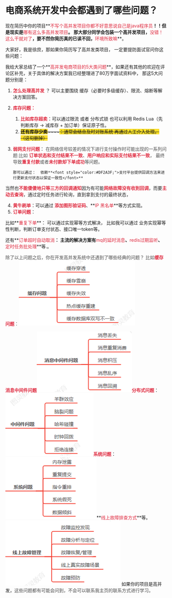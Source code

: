 # 电商系统开发中会都遇到了哪些问题？

现在简历中你的项目**<font style="color:#DF2A3F;">不写个高并发项目你都不好意思说自己是java程序员</font>**！！但是现实是**<font style="color:#DF2A3F;">哪有这么多高并发项目</font>**。 那大部分同学会包装一个高并发项目，**<font style="color:#DF2A3F;">没错！这么干就对了</font>**，要不然你简历真的已读不回，**<font style="color:#DF2A3F;">环境所致嘛</font>**。



 大家好，我是徐庶，那如果你简历写了高并发类项目， 一定要提防面试官问你这些问题：

  我给大家总结了一个**<font style="color:#DF2A3F;">高并发电商项目的5大类问题</font>**，如果还有其他的欢迎在评论区补充，关于具体的解决方案我已经整理进了80万字面试资料中，  那这5大问题分别是：



1. **<font style="color:#DF2A3F;">怎么处理高并发</font>** ？ 可以主要围绕 缓存（必要时多级缓存）、限流、熔断等解决方案回答。
2. **<font style="color:#DF2A3F;">库存问题： </font>**
    1. **<font style="color:#DF2A3F;">比如库存超卖</font>**：可以通过限流 或者 分布式锁  也可以利用 Redis Lua（先判断库存 -> 减库存 + 加订单）保证原子性。
    2. ~~**<font style="background-color:#FBDE28;">还有库存少卖</font>**~~~~<font style="background-color:#FBDE28;">：通常会结合及时对账系统 再通过人工介入处理。 （这句删掉）</font>~~
3. **<font style="color:#DF2A3F;">弱网支付问题</font>**：<font style="color:rgb(77, 77, 77);">  在网络信号较差的情况下进行支付操作时可能出现的一系列问题:比如   </font>**<font style="color:#DF2A3F;">订单状态和支付结果不一致</font>**<font style="color:rgb(77, 77, 77);">、</font>**<font style="color:#DF2A3F;">用户响应和实际支付结果不一致</font>**<font style="color:rgb(77, 77, 77);">， 最终导致</font>**<font style="color:#DF2A3F;">重复付款</font>**<font style="color:rgb(77, 77, 77);">或者</font>**<font style="color:#DF2A3F;">未付款却下单成功</font>**<font style="color:rgb(77, 77, 77);">等问题。</font>

       那可以通过：  依赖**<font style="color:#DF2A3F;">支付平台提供回调方法来进行更新支付状态以保证一致性</font>**

<font style="color:rgb(34, 34, 34);">当然也</font>**<font style="color:#DF2A3F;">不能傻傻地只等三方的回调通知</font>**<font style="color:rgb(34, 34, 34);">因为有可能</font>**<font style="color:#DF2A3F;">网络故障没有收到回调</font>**<font style="color:rgb(34, 34, 34);">，而要</font>**<font style="color:#DF2A3F;">主动去查询</font>**<font style="color:rgb(34, 34, 34);">，通过定时任务进行轮询，直到拿到支付的最终状态，</font>

4. **<font style="color:#DF2A3F;">黄牛刷单</font>**：可以通过 **<font style="color:#DF2A3F;">添加图形验证码</font>**、**<font style="color:#DF2A3F;">IP 黑名单</font>**等方式实现。
5. **<font style="color:#DF2A3F;">订单问题</font>**：

 比如**<font style="color:#DF2A3F;">重复下单</font>**： 可以通过实现幂等方式解决， 比如我可以通过 业务实现幂等性判断，判断订单支付状态、接口唯一token等。

还有**<font style="color:#DF2A3F;">订单超时自动取消</font>**： 主流的解决方案有**<font style="color:#DF2A3F;">mq的延时消息</font>**、**<font style="color:#DF2A3F;">redis过期监听</font>**、**<font style="color:#DF2A3F;">定时任务批处理</font>**等.。



  


 <font style="color:rgb(77, 77, 77);">除了以上问题之后，你在开发高并发系统中还遇到了哪些经典的问题？  比如</font>**<font style="color:#DF2A3F;">缓存问题</font>**<font style="color:rgb(77, 77, 77);">：</font>![1717057899471-cce52ea0-55d8-4941-b696-c7f00838864e.png](./img/v4dXEw-SprSUe-WN/1717057899471-cce52ea0-55d8-4941-b696-c7f00838864e-288707.png)

**<font style="color:#DF2A3F;">消息中间件问题</font>**![1717057921647-15935e75-1e9f-4349-b9bb-ef6803d8b4d3.png](./img/v4dXEw-SprSUe-WN/1717057921647-15935e75-1e9f-4349-b9bb-ef6803d8b4d3-523539.png)**<font style="color:#DF2A3F;">分布式问题</font>**：![1717057929324-c072bbdd-c449-4a0a-a449-bd8f8229ce8f.png](./img/v4dXEw-SprSUe-WN/1717057929324-c072bbdd-c449-4a0a-a449-bd8f8229ce8f-148937.png)**<font style="color:#DF2A3F;">系统问题</font>**：![1717057934957-fa667f38-9a12-4832-b671-3bf7ab7f15bc.png](./img/v4dXEw-SprSUe-WN/1717057934957-fa667f38-9a12-4832-b671-3bf7ab7f15bc-336516.png)**<font style="color:#DF2A3F;">线上故障排查方式</font>**等。![1717057943544-012a19d4-7b79-4039-984d-0d4e8bc0561f.png](./img/v4dXEw-SprSUe-WN/1717057943544-012a19d4-7b79-4039-984d-0d4e8bc0561f-663313.png)   如果你的项目是高并发，<font style="color:rgb(77, 77, 77);">这些问题都有可能会问到，不会可以联系我主页的联系方式进行学习。</font>


